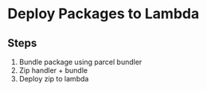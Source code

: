 # Deploy Packages to Lambda

## Steps

1. Bundle package using parcel bundler
2. Zip handler + bundle
3. Deploy zip to lambda